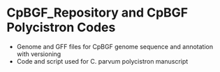 # CpBGF_Repository and CpBGF Polycistron Codes
* Genome and GFF files for CpBGF genome sequence and annotation with versioning
* Code and script used for C. parvum polycistron manuscript
